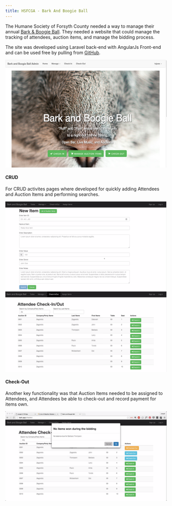 ```yaml
---
title: HSFCGA - Bark And Boogie Ball
---
```


The Humane Society of Forsyth County needed a way to manage their annual [Bark & Boogie Ball](http://bbb.forsythpets.org/). They needed a website that could manage the tracking of attendees, auction items, and manage the bidding process.

The site was developed using Laravel back-end with AngularJs Front-end and can be used free by pulling from [GitHub](https://github.com/2joephillips/BarkAndBoogieBallv2).

![HomePage](assets/img/work/proj-4/thumb.jpg)


#### CRUD
For CRUD activites pages where developed for quickly adding Attendees and Auction Items and performing searches.

![Add Auction Items](assets/img/work/proj-4/BBB-AddAuctionItems.png)
![Search Auction Items](assets/img/work/proj-4/BBB-AttendeeSearch.png)


#### Check-Out
Another key functionality was that Auction Items needed to be assigned to Attendees, and Attendees be able to check-out and record payment for items own.

![Add Auction Items](assets/img/work/proj-4/BBB-CheckOutNoItems.png)
